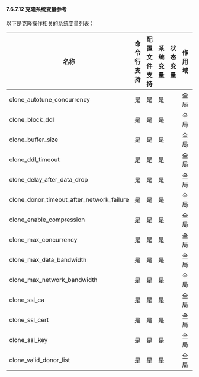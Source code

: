 #### 7.6.7.12 克隆系统变量参考

以下是克隆操作相关的系统变量列表：

| **名称**                                  | **命令行支持** | **配置文件支持** | **系统变量** | **状态变量** | **作用域** | **是否动态** |
| ----------------------------------------- | -------------- | ---------------- | ------------ | ------------ | ---------- | ------------ |
| clone_autotune_concurrency                | 是             | 是               | 是           |              | 全局       | 是           |
| clone_block_ddl                           | 是             | 是               | 是           |              | 全局       | 是           |
| clone_buffer_size                         | 是             | 是               | 是           |              | 全局       | 是           |
| clone_ddl_timeout                         | 是             | 是               | 是           |              | 全局       | 是           |
| clone_delay_after_data_drop               | 是             | 是               | 是           |              | 全局       | 是           |
| clone_donor_timeout_after_network_failure | 是             | 是               | 是           |              | 全局       | 是           |
| clone_enable_compression                  | 是             | 是               | 是           |              | 全局       | 是           |
| clone_max_concurrency                     | 是             | 是               | 是           |              | 全局       | 是           |
| clone_max_data_bandwidth                  | 是             | 是               | 是           |              | 全局       | 是           |
| clone_max_network_bandwidth               | 是             | 是               | 是           |              | 全局       | 是           |
| clone_ssl_ca                              | 是             | 是               | 是           |              | 全局       | 是           |
| clone_ssl_cert                            | 是             | 是               | 是           |              | 全局       | 是           |
| clone_ssl_key                             | 是             | 是               | 是           |              | 全局       | 是           |
| clone_valid_donor_list                    | 是             | 是               | 是           |              | 全局       | 是           |